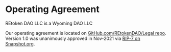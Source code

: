 # Operating Agreement

REtoken DAO LLC is a Wyoming DAO LLC

Our operating agreement is located on [GitHub.com/REtokenDAO/Legal repo](https://github.com/REtokenDAO/Legal/blob/main/Operating-Agreement.md).  Version 1.0 was unanimously approved in Nov-2021 via [RIP-7 on Snapshot.org](https://snapshot.org/#/retokendao.eth/proposal/0x8e6e1ff81cd7524c7a214ce46ab896b970a72e52d7d0ca2559694487043ac1db).&#x20;

